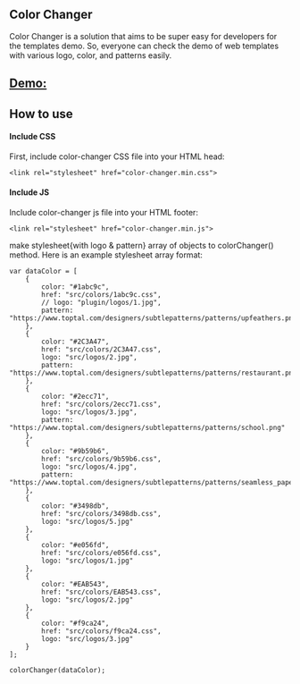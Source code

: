 ## Color Changer

Color Changer is a solution that aims to be super easy for developers for the templates demo.
So, everyone can check the demo of web templates with various logo, color, and patterns easily.

## [Demo:](https://coder-kid.github.io/Color-Changer/)

## How to use

#### Include CSS
First, include color-changer CSS file into your HTML head:

``` <link rel="stylesheet" href="color-changer.min.css"> ```

#### Include JS
Include color-changer js file into your HTML footer:

``` <link rel="stylesheet" href="color-changer.min.js"> ```

make stylesheet{with logo & pattern} array of objects to colorChanger() method. Here is an example stylesheet array format:

``` 
var dataColor = [
	{ 
		color: "#1abc9c",
		href: "src/colors/1abc9c.css",
		// logo: "plugin/logos/1.jpg",
		pattern: "https://www.toptal.com/designers/subtlepatterns/patterns/upfeathers.png"
	},
	{
		color: "#2C3A47",
		href: "src/colors/2C3A47.css",
		logo: "src/logos/2.jpg",
		pattern: "https://www.toptal.com/designers/subtlepatterns/patterns/restaurant.png"
	},
	{
		color: "#2ecc71",
		href: "src/colors/2ecc71.css",
		logo: "src/logos/3.jpg",
		pattern: "https://www.toptal.com/designers/subtlepatterns/patterns/school.png"
	},
	{
		color: "#9b59b6",
		href: "src/colors/9b59b6.css",
		logo: "src/logos/4.jpg",
		pattern: "https://www.toptal.com/designers/subtlepatterns/patterns/seamless_paper_texture.png"
	},
	{ 
		color: "#3498db",
		href: "src/colors/3498db.css",
		logo: "src/logos/5.jpg"
	},
	{
		color: "#e056fd",
		href: "src/colors/e056fd.css",
		logo: "src/logos/1.jpg"
	},
	{
		color: "#EAB543",
		href: "src/colors/EAB543.css",
		logo: "src/logos/2.jpg"
	},
	{
		color: "#f9ca24",
		href: "src/colors/f9ca24.css",
		logo: "src/logos/3.jpg"
	}
];

colorChanger(dataColor);

```
